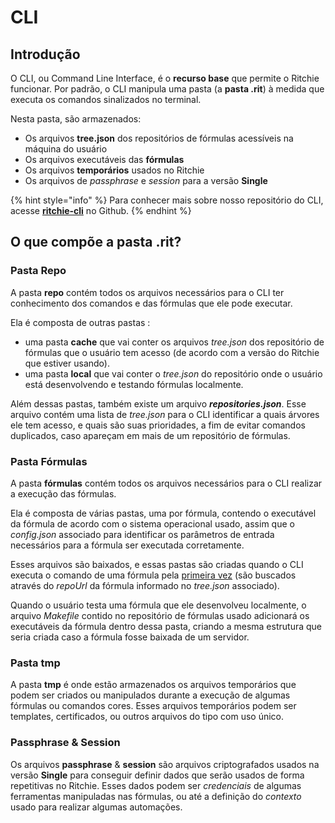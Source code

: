 # CLI

## Introdução 

O CLI, ou Command Line Interface, é o **recurso base** que permite o Ritchie funcionar.  Por padrão, o CLI manipula uma pasta \(a **pasta .rit**\) à medida que executa os comandos sinalizados no terminal. 

Nesta pasta, são armazenados:

* Os arquivos **tree.json** dos repositórios de fórmulas acessíveis na máquina do usuário
* Os arquivos executáveis das **fórmulas** 
* Os arquivos **temporários** usados no Ritchie
* Os arquivos de _passphrase_ e _session_ para a versão **Single**

{% hint style="info" %}
Para conhecer mais sobre nosso repositório do CLI, acesse [**ritchie-cli**](https://github.com/ZupIT/ritchie-cli) no Github. 
{% endhint %}

## O que compõe a pasta .rit?

### Pasta Repo

A pasta **repo** contém todos os arquivos necessários para o CLI ter conhecimento dos comandos e das fórmulas que ele pode executar.

Ela é composta de outras pastas :

* uma pasta **cache** que vai conter os arquivos _tree.json_ dos repositório de fórmulas que o usuário tem acesso \(de acordo com a versão do Ritchie que estiver usando\).
* uma pasta **local** que vai conter o _tree.json_ do repositório onde o usuário está desenvolvendo e testando fórmulas localmente.

Além dessas pastas, também existe um arquivo _**repositories.json**_. Esse arquivo contém uma lista de _tree.json_ para o CLI identificar a quais árvores ele tem acesso, e quais são suas prioridades, a fim de evitar comandos duplicados, caso apareçam em mais de um repositório de fórmulas.

### Pasta Fórmulas

A pasta **fórmulas** contém todos os arquivos necessários para o CLI realizar a execução das fórmulas. 

Ela é composta de várias pastas, uma por fórmula, contendo o executável da fórmula de acordo com o sistema operacional usado, assim que o _config.json_ associado para identificar os parâmetros de entrada necessários para a fórmula ser executada corretamente.

Esses arquivos são baixados, e essas pastas são criadas quando o CLI executa o comando de uma fórmula pela [primeira vez](https://docs.ritchiecli.io/v/doc-portuguese/principais-conceitos#formulas) \(são buscados através do _repoUrl_ da fórmula informado no _tree.json_ associado\).

Quando o usuário testa uma fórmula que ele desenvolveu localmente, o arquivo _Makefile_ contido no repositório de fórmulas usado adicionará os executáveis da fórmula dentro dessa pasta, criando a mesma estrutura que seria criada caso a fórmula fosse baixada de um servidor.

### Pasta tmp

A pasta **tmp** é onde estão armazenados os arquivos temporários que podem ser criados ou manipulados durante a execução de algumas fórmulas ou comandos cores. Esses arquivos temporários podem ser templates, certificados, ou outros arquivos do tipo com uso único.

### Passphrase & Session

Os arquivos **passphrase** & **session** são arquivos criptografados usados na versão **Single** para conseguir definir dados que serão usados de forma repetitivas no Ritchie. Esses dados podem ser _credenciais_ de algumas ferramentas manipuladas nas fórmulas, ou até a definição do _contexto_ usado para realizar algumas automações.


